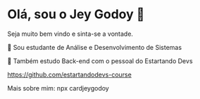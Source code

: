 # Olá, sou o Jey Godoy 👋

Seja muito bem vindo e sinta-se a vontade.

🔭 Sou estudante de Análise e Desenvolvimento de Sistemas

🌱 Também estudo Back-end com o pessoal do Estartando Devs

https://github.com/estartandodevs-course

Mais sobre mim: npx cardjeygodoy
